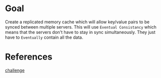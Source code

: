 # Goal 
Create a replicated memory cache which will allow key/value pairs to be synced between multiple servers. 
This will use `Eventual Consistancy` which means that the servers don't have to stay in sync simultaneously. 
They just have to `Eventually` contain all the data. 

# References 
[challenge](https://zerotomastery.io/blog/golang-practice-projects/)
